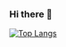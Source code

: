 ### Hi there 👋


[![Top Langs](https://github-readme-stats.vercel.app/api/top-langs/?username=anamatoso&layout=compact&theme=dracula)](https://github.com/anamatoso/github-readme-stats)


<!--
**anamatoso/anamatoso** is a ✨ _special_ ✨ repository because its `README.md` (this file) appears on your GitHub profile.

Here are some ideas to get you started:

- 🔭 I’m currently working on ...
- 🌱 I’m currently learning ...
- 👯 I’m looking to collaborate on ...
- 🤔 I’m looking for help with ...
- 💬 Ask me about ...
- 📫 How to reach me: ...
- 😄 Pronouns: ...
- ⚡ Fun fact: ...
-->
